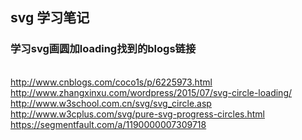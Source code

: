 ##	 svg 学习笔记 
###  学习svg画圆加loading找到的blogs链接	
<br> http://www.cnblogs.com/coco1s/p/6225973.html
<br> http://www.zhangxinxu.com/wordpress/2015/07/svg-circle-loading/
<br> http://www.w3school.com.cn/svg/svg_circle.asp
<br> http://www.w3cplus.com/svg/pure-svg-progress-circles.html
<br> https://segmentfault.com/a/1190000007309718
